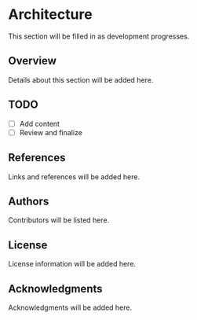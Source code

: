 # Architecture
<!-- Placeholder for documentation content -->
This section will be filled in as development progresses.

## Overview
Details about this section will be added here.

## TODO
- [ ] Add content
- [ ] Review and finalize

## References
Links and references will be added here.

## Authors
Contributors will be listed here.

## License
License information will be added here.

## Acknowledgments
Acknowledgments will be added here.


